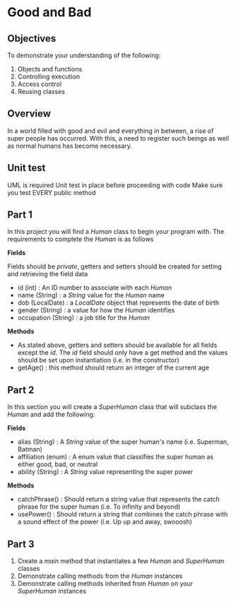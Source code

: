 # Good and Bad

## Objectives

To demonstrate your understanding of the following:

1. Objects and functions
2. Controlling execution
3. Access control
4. Reusing classes


## Overview

In a world filled with good and evil and everything in between, a rise of super people has occurred. With this, a need to register such beings as well as normal humans has become necessary.

## Unit test

UML is required
Unit test in place before proceeding with code
Make sure you test EVERY public method

## Part 1

In this project you will find a *Human* class to begin your program with. The requirements to complete the *Human* is as follows

**Fields**

Fields should be *private*, getters and setters should be created for setting and retrieving the field data

- id (int) : An ID number to associate with each *Human*
- name (String) : a *String* value for the *Human* name
- dob (LocalDate) : a *LocalDate* object that represents the date of birth
- gender (String) : a value for how the *Human* identifies
- occupation (String) : a job title for the *Human*

**Methods**

- As stated above, getters and setters should be available for all fields except the *id*. The *id* field should only have a get method and the values should be set upon instantiation (i.e. in the constructor)
- getAge() : this method should return an integer of the current age

## Part 2

In this section you will create a *SuperHuman* class that will subclass the *Human* and add the following:

**Fields**

- alias (String) : A *String* value of the super human's name (i.e. Superman, Batman)
- affiliation (enum) : A enum value that classifies the super human as either good, bad, or neutral
- ability (String) : A *String* value representing the super power

**Methods**

- catchPhrase() : Should return a string value that represents the catch phrase for the super human (i.e. To infinity and beyond)
- usePower() : Should return a string that combines the catch phrase with a sound effect of the power (i.e. Up up and away, swooosh)

## Part 3

1. Create a *main* method that instantiates a few *Human* and *SuperHuman* classes
2. Demonstrate calling methods from the *Human* instances
3. Demonstrate calling methods inherited from *Human* on your *SuperHuman* instances
